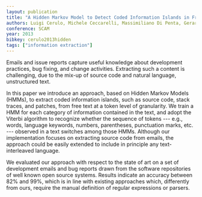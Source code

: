 ```yaml
---
layout: publication
title: "A Hidden Markov Model to Detect Coded Information Islands in Free Text"
authors: Luigi Cerulo, Michele Ceccarelli, Massimiliano Di Penta, Gerardo Canfora
conference: SCAM 
year: 2013
bibkey: cerulo2013hidden
tags: ["information extraction"]
---
```

Emails and issue reports capture useful knowledge about development practices, bug fixing, and change activities. Extracting such a content is challenging, due to the mix-up of
source code and natural language, unstructured text.

In this paper we introduce an approach, based on Hidden Markov Models (HMMs), to extract coded information islands, such as source code, stack traces, and patches, from free text at a token level of granularity. We train a HMM for each category of information contained in the text, and adopt the Viterbi algorithm to recognize whether the sequence of tokens --- e.g., words, language keywords, numbers, parentheses, punctuation marks, etc. --- observed in a text switches among those HMMs. Although our implementation focuses on extracting source code from emails, the approach could be easily extended to include in principle any text-interleaved language.

We evaluated our approach with respect to the state of art on a set of development emails and bug reports drawn from the software repositories of well known open source systems. Results indicate an accuracy between 82% and 99%, which is in line with existing approaches which, differently from ours, require the manual definition of regular expressions or parsers.

